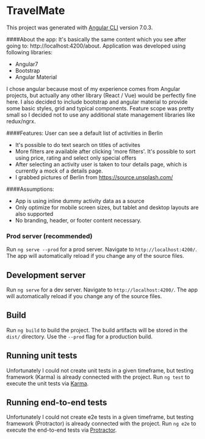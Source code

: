 # TravelMate

This project was generated with [Angular CLI](https://github.com/angular/angular-cli) version 7.0.3.

####About the app:
It's basically the same content which you see after going to: http://localhost:4200/about. Application was developed using following libraries:
* Angular7
* Bootstrap
* Angular Material

I chose angular because most of my experience comes from Angular projects, but actually any other library (React / Vue) would be perfectly fine here. I also decided to include bootstrap and angular material to provide some basic styles, grid and typical components. Feature scope was pretty small so I decided not to use any additional state management libraries like redux/ngrx.

####Features:
User can see a default list of activities in Berlin
* It's possible to do text search on titles of activites
* More filters are available after clicking 'more filters'. It's possible to sort using price, rating and select only special offers
* After selecting an activity user is taken to tour details page, which is currently a mock of a details page.
* I grabbed pictures of Berlin from https://source.unsplash.com/


####Assumptions:
* App is using inline dummy activity data as a source
* Only optimize for mobile screen sizes, but tablet and desktop layouts are also supported
* No branding, header, or footer content necessary.



### Prod server (recommended)
Run `ng serve --prod` for a prod server. Navigate to `http://localhost:4200/`. The app will automatically reload if you change any of the source files.

## Development server
Run `ng serve` for a dev server. Navigate to `http://localhost:4200/`. The app will automatically reload if you change any of the source files.


## Build
Run `ng build` to build the project. The build artifacts will be stored in the `dist/` directory. Use the `--prod` flag for a production build.

## Running unit tests
Unfortunately I could not create unit tests in a given timeframe, but testing framework (Karma) is already connected with the project.
Run `ng test` to execute the unit tests via [Karma](https://karma-runner.github.io).

## Running end-to-end tests
Unfortunately I could not create e2e tests in a given timeframe, but testing framework (Protractor) is already connected with the project.
Run `ng e2e` to execute the end-to-end tests via [Protractor](http://www.protractortest.org/).

